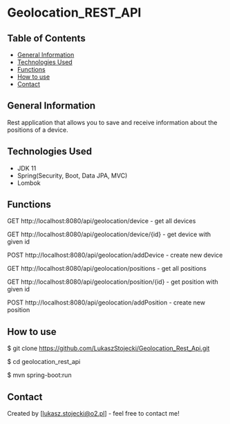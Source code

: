 # Geolocation_REST_API

## Table of Contents
* [General Information](#general-information)
* [Technologies Used](#technologies-used)
* [Functions](#functions)
* [How to use](#how-to-use)
* [Contact](#contact)

## General Information

Rest application that allows you to save and receive information about the positions of a device.


## Technologies Used
- JDK 11
- Spring(Security, Boot, Data JPA, MVC)
- Lombok


## Functions

GET http://localhost:8080/api/geolocation/device - get all devices

GET http://localhost:8080/api/geolocation/device/{id} - get device with given id

POST http://localhost:8080/api/geolocation/addDevice - create new device

GET http://localhost:8080/api/geolocation/positions - get all positions

GET http://localhost:8080/api/geolocation/position/{id} - get position with given id

POST http://localhost:8080/api/geolocation/addPosition - create new position


## How to use
$ git clone https://github.com/LukaszStojecki/Geolocation_Rest_Api.git

$ cd geolocation_rest_api

$ mvn spring-boot:run


## Contact
Created by [lukasz.stojecki@o2.pl] - feel free to contact me!

